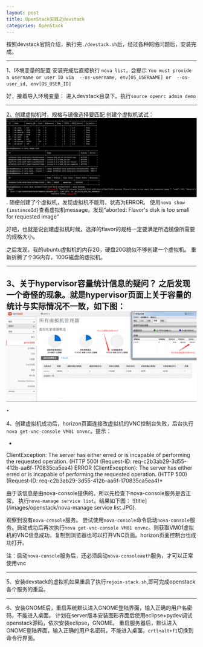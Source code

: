 ```yaml
---
layout: post
title: OpenStack实践之devstack
categories: OpenStack
---
```

按照devstack官网介绍，执行完`./devstack.sh`后，经过各种网络问题后，安装完成。


----------

1、环境变量的配置
安装完成后直接执行 `nova list`，会提示
`You must provide a username or user ID via  --os-username, env[OS_USERNAME] or  --os-user_id, env[OS_USER_ID]`

好，接着导入环境变量：
进入devstack目录下。执行`source openrc admin demo`

----------

2、创建虚拟机时，规格与镜像选择要匹配
创建个虚拟机试试：
![title](/images/openstack/nova-boot-error-vm.jpg).
随便创建了个虚拟机，发现虚拟机不能用，状态为ERROR。
使用`nova show {instanceId}`查看虚拟机message。发现“aborted: Flavor's disk is too small for requested image”

好吧，也就是说创建虚拟机时候，选择的flavor的规格一定要满足所选镜像所需要的规格大小。


之后发现，我的ubuntu虚拟机的内存2G，硬盘20G貌似不够创建一个虚拟机。
重新折腾了个3G内存，100G磁盘的虚拟机。

----------

3、关于hypervisor容量统计信息的疑问？
之后发现一个奇怪的现象。就是hypervisor页面上关于容量的统计与实际情况不一致，如下图：
![title](/images/openstack/hypervisor疑问.jpg).
----------

4、创建虚拟机成功后，horizon页面连接改虚拟机的VNC控制台失败，后台执行`nova get-vnc-console VM01 onvnc`。提示：

*
ClientException: The server has either erred or is incapable of performing the requested operation. (HTTP 500) (Request-ID: req-c2b3ab29-3d55-412b-aa6f-170835ca5ea4)
ERROR (ClientException): The server has either erred or is incapable of performing the requested operation. (HTTP 500) (Request-ID: req-c2b3ab29-3d55-412b-aa6f-170835ca5ea4)*

由于该信息是由nova-console提供的。所以先检查下nova-console服务是否正常。
执行`nova-manage service list`。结果如下图：
![title](/images/openstack/nova-manage service list.JPG).


观察到没有`nova-console`服务。
尝试使用`nova-console`命令启动`nova-console`服务。启动成功后再次执行`nova get-vnc-console VM01 onvnc`。则获取VM01虚拟机的VNC信息成功，复制到浏览器也可以打开VNC页面。horizon页面控制台也成功打开。

注：启动`nova-console`服务后，还必须启动`nova-consoleauth`服务，才可以正常使用vnc

----------

5、安装devstack的虚拟机如果重启了执行`rejoin-stack.sh`,即可完成openstack各个服务的重启。

----------

6、安装GNOME后，重启系统默认进入GNOME登陆界面，输入正确的用户名密码，不能进入桌面。
计划在server版本安装图形界面后使用eclipse+pydev调试openstack源码，依次安装eclipse，GNOME。
重启服务器后，默认进入GNOME登陆界面，输入正确的用户名密码，不能进入桌面。`crtl+alt+f1`切换到命令行界面。


